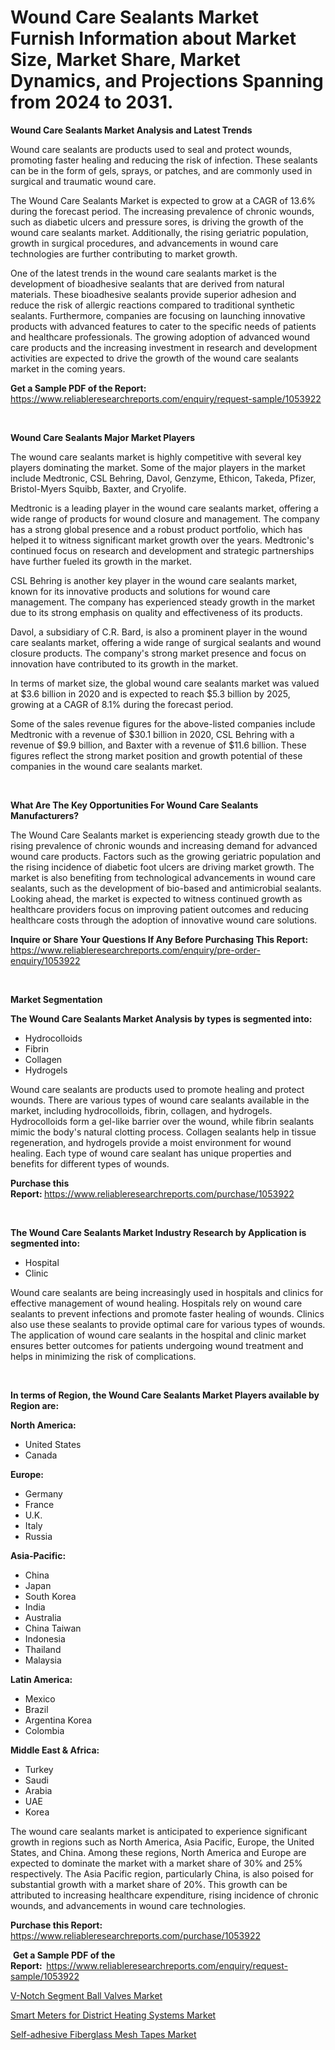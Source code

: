 <p><h1>Wound Care Sealants Market Furnish Information about Market Size, Market Share, Market Dynamics, and Projections Spanning from 2024 to 2031.</h1></p><p><strong>Wound Care Sealants Market Analysis and Latest Trends</strong></p>
<p><p>Wound care sealants are products used to seal and protect wounds, promoting faster healing and reducing the risk of infection. These sealants can be in the form of gels, sprays, or patches, and are commonly used in surgical and traumatic wound care.</p><p>The Wound Care Sealants Market is expected to grow at a CAGR of 13.6% during the forecast period. The increasing prevalence of chronic wounds, such as diabetic ulcers and pressure sores, is driving the growth of the wound care sealants market. Additionally, the rising geriatric population, growth in surgical procedures, and advancements in wound care technologies are further contributing to market growth.</p><p>One of the latest trends in the wound care sealants market is the development of bioadhesive sealants that are derived from natural materials. These bioadhesive sealants provide superior adhesion and reduce the risk of allergic reactions compared to traditional synthetic sealants. Furthermore, companies are focusing on launching innovative products with advanced features to cater to the specific needs of patients and healthcare professionals. The growing adoption of advanced wound care products and the increasing investment in research and development activities are expected to drive the growth of the wound care sealants market in the coming years.</p></p>
<p><strong>Get a Sample PDF of the Report:&nbsp;</strong> <a href="https://www.reliableresearchreports.com/enquiry/request-sample/1053922">https://www.reliableresearchreports.com/enquiry/request-sample/1053922</a></p>
<p>&nbsp;</p>
<p><strong>Wound Care Sealants Major Market Players</strong></p>
<p><p>The wound care sealants market is highly competitive with several key players dominating the market. Some of the major players in the market include Medtronic, CSL Behring, Davol, Genzyme, Ethicon, Takeda, Pfizer, Bristol-Myers Squibb, Baxter, and Cryolife.</p><p>Medtronic is a leading player in the wound care sealants market, offering a wide range of products for wound closure and management. The company has a strong global presence and a robust product portfolio, which has helped it to witness significant market growth over the years. Medtronic's continued focus on research and development and strategic partnerships have further fueled its growth in the market.</p><p>CSL Behring is another key player in the wound care sealants market, known for its innovative products and solutions for wound care management. The company has experienced steady growth in the market due to its strong emphasis on quality and effectiveness of its products.</p><p>Davol, a subsidiary of C.R. Bard, is also a prominent player in the wound care sealants market, offering a wide range of surgical sealants and wound closure products. The company's strong market presence and focus on innovation have contributed to its growth in the market.</p><p>In terms of market size, the global wound care sealants market was valued at $3.6 billion in 2020 and is expected to reach $5.3 billion by 2025, growing at a CAGR of 8.1% during the forecast period.</p><p>Some of the sales revenue figures for the above-listed companies include Medtronic with a revenue of $30.1 billion in 2020, CSL Behring with a revenue of $9.9 billion, and Baxter with a revenue of $11.6 billion. These figures reflect the strong market position and growth potential of these companies in the wound care sealants market.</p></p>
<p>&nbsp;</p>
<p><strong>What Are The Key Opportunities For Wound Care Sealants Manufacturers?</strong></p>
<p><p>The Wound Care Sealants market is experiencing steady growth due to the rising prevalence of chronic wounds and increasing demand for advanced wound care products. Factors such as the growing geriatric population and the rising incidence of diabetic foot ulcers are driving market growth. The market is also benefiting from technological advancements in wound care sealants, such as the development of bio-based and antimicrobial sealants. Looking ahead, the market is expected to witness continued growth as healthcare providers focus on improving patient outcomes and reducing healthcare costs through the adoption of innovative wound care solutions.</p></p>
<p><strong>Inquire or Share Your Questions If Any Before Purchasing This Report:</strong> <a href="https://www.reliableresearchreports.com/enquiry/pre-order-enquiry/1053922">https://www.reliableresearchreports.com/enquiry/pre-order-enquiry/1053922</a></p>
<p>&nbsp;</p>
<p><strong>Market Segmentation</strong></p>
<p><strong>The Wound Care Sealants Market Analysis by types is segmented into:</strong></p>
<p><ul><li>Hydrocolloids</li><li>Fibrin</li><li>Collagen</li><li>Hydrogels</li></ul></p>
<p><p>Wound care sealants are products used to promote healing and protect wounds. There are various types of wound care sealants available in the market, including hydrocolloids, fibrin, collagen, and hydrogels. Hydrocolloids form a gel-like barrier over the wound, while fibrin sealants mimic the body's natural clotting process. Collagen sealants help in tissue regeneration, and hydrogels provide a moist environment for wound healing. Each type of wound care sealant has unique properties and benefits for different types of wounds.</p></p>
<p><strong>Purchase this Report:&nbsp;</strong><a href="https://www.reliableresearchreports.com/purchase/1053922">https://www.reliableresearchreports.com/purchase/1053922</a></p>
<p>&nbsp;</p>
<p><strong>The Wound Care Sealants Market Industry Research by Application is segmented into:</strong></p>
<p><ul><li>Hospital</li><li>Clinic</li></ul></p>
<p><p>Wound care sealants are being increasingly used in hospitals and clinics for effective management of wound healing. Hospitals rely on wound care sealants to prevent infections and promote faster healing of wounds. Clinics also use these sealants to provide optimal care for various types of wounds. The application of wound care sealants in the hospital and clinic market ensures better outcomes for patients undergoing wound treatment and helps in minimizing the risk of complications.</p></p>
<p>&nbsp;</p>
<p><strong>In terms of Region, the Wound Care Sealants Market Players available by Region are:</strong></p>
<p>
    <p> <strong> North America: </strong>
        <ul>
            <li>United States</li>
            <li>Canada</li>
        </ul>
        </p> 
    <p> <strong> Europe: </strong>
        <ul>
            <li>Germany</li>
            <li>France</li>
            <li>U.K.</li>
            <li>Italy</li>
            <li>Russia</li>
        </ul>
        </p> 
    <p> <strong> Asia-Pacific: </strong>
        <ul>
            <li>China</li>
            <li>Japan</li>
            <li>South Korea</li>
            <li>India</li>
            <li>Australia</li>
            <li>China Taiwan</li>
            <li>Indonesia</li>
            <li>Thailand</li>
            <li>Malaysia</li>
        </ul>
        </p> 
    <p> <strong> Latin America: </strong>
        <ul>
            <li>Mexico</li>
            <li>Brazil</li>
            <li>Argentina Korea</li>
            <li>Colombia</li>
        </ul>
        </p> 
    <p> <strong> Middle East & Africa: </strong>
        <ul>
            <li>Turkey</li>
            <li>Saudi</li>
            <li>Arabia</li>
            <li>UAE</li>
            <li>Korea</li>
        </ul>
    </p>
    </p>
<p><p>The wound care sealants market is anticipated to experience significant growth in regions such as North America, Asia Pacific, Europe, the United States, and China. Among these regions, North America and Europe are expected to dominate the market with a market share of 30% and 25% respectively. The Asia Pacific region, particularly China, is also poised for substantial growth with a market share of 20%. This growth can be attributed to increasing healthcare expenditure, rising incidence of chronic wounds, and advancements in wound care technologies.</p></p>
<p><strong>Purchase this Report: </strong><a href="https://www.reliableresearchreports.com/purchase/1053922">https://www.reliableresearchreports.com/purchase/1053922</a></p>
<p>&nbsp;<strong>Get a Sample PDF of the Report:&nbsp;&nbsp;</strong><a href="https://www.reliableresearchreports.com/enquiry/request-sample/1053922">https://www.reliableresearchreports.com/enquiry/request-sample/1053922</a></p>
<p><strong></strong></p>
<p><p><a href="https://view.publitas.com/reportprime-1/v-notch-segment-ball-valves-market-share-market-new-trends-analysis-report-by-type-by-application-by-end-use-by-region-and-segment-forecasts-2023-2030/">V-Notch Segment Ball Valves Market</a></p><p><a href="https://view.publitas.com/reportprime-1/smart-meters-for-district-heating-systems-market-size-global-industry-overview-market-segmentation-and-forecast-2023-to-2030/">Smart Meters for District Heating Systems Market</a></p><p><a href="https://view.publitas.com/reportprime-1/self-adhesive-fiberglass-mesh-tapes-market-size-market-trends-and-growth-outlook-forecasted-for-period-from-2023-to-2030/">Self-adhesive Fiberglass Mesh Tapes Market</a></p></p>